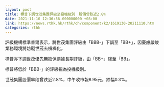 ```yaml
---
layout: post
title: 標普下調世茂集團評級至投機級別　股價曾跌近2.8%
date: 2021-11-10 12:36:56.000000000 +08:00
link: https://news.rthk.hk/rthk/ch/component/k2/1619130-20211110.htm
categories: rthk
---
```


評級機構標準普爾表示，將世茂集團評級由「BBB-」下調至「BB+」，因憂慮嚴峻業務環境將妨礙世茂去槓桿化。

標普亦下調世茂優先無擔保票據長期評級，由「BB+」降至「BB」。

標普將低於「BBB-」的評級視為投機級別。

世茂集團股價早段曾跌近2.8%，中午收市報8.95元，跌幅0.3%。

